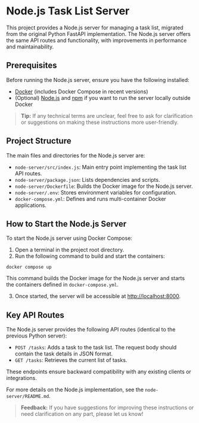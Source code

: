 # Node.js Task List Server

This project provides a Node.js server for managing a task list, migrated from the original Python FastAPI implementation. The Node.js server offers the same API routes and functionality, with improvements in performance and maintainability.

## Prerequisites

Before running the Node.js server, ensure you have the following installed:

- [Docker](https://www.docker.com/) (includes Docker Compose in recent versions)
- (Optional) [Node.js](https://nodejs.org/) and [npm](https://www.npmjs.com/) if you want to run the server locally outside Docker

> **Tip:** If any technical terms are unclear, feel free to ask for clarification or suggestions on making these instructions more user-friendly.

## Project Structure

The main files and directories for the Node.js server are:

- `node-server/src/index.js`: Main entry point implementing the task list API routes.
- `node-server/package.json`: Lists dependencies and scripts.
- `node-server/Dockerfile`: Builds the Docker image for the Node.js server.
- `node-server/.env`: Stores environment variables for configuration.
- `docker-compose.yml`: Defines and runs multi-container Docker applications.

## How to Start the Node.js Server

To start the Node.js server using Docker Compose:

1. Open a terminal in the project root directory.
2. Run the following command to build and start the containers:

  ```shell
  docker compose up
  ```

  This command builds the Docker image for the Node.js server and starts the containers defined in `docker-compose.yml`.

3. Once started, the server will be accessible at [http://localhost:8000](http://localhost:8000).

## Key API Routes

The Node.js server provides the following API routes (identical to the previous Python server):

- `POST /tasks`: Adds a task to the task list. The request body should contain the task details in JSON format.
- `GET /tasks`: Retrieves the current list of tasks.

These endpoints ensure backward compatibility with any existing clients or integrations.

For more details on the Node.js implementation, see the `node-server/README.md`.

> **Feedback:** If you have suggestions for improving these instructions or need clarification on any part, please let us know!
